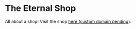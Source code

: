 # The Eternal Shop

All about a shop! Visit the shop [here (custom domain pending)](https://eternalxlks.github.io/EternalShop/).

